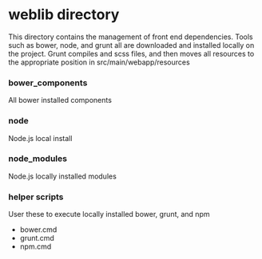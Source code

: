 # weblib directory
This directory contains the management of front end dependencies. Tools such as bower, node, and grunt all are downloaded and installed locally on the project. Grunt compiles and scss files, and then moves all resources to the appropriate position in src/main/webapp/resources

### bower_components
All bower installed components

### node
Node.js local install

### node_modules
Node.js locally installed modules

### helper scripts
User these to execute locally installed bower, grunt, and npm
>
* bower.cmd
* grunt.cmd
* npm.cmd
